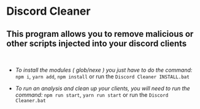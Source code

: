 # Discord Cleaner
## This program allows you to remove malicious or other scripts injected into your discord clients

<br/>


 - *To install the modules ( glob/nexe ) you just have to do the command:* ```npm i```, ```yarn add```, ```npm install``` or run the `Discord Cleaner INSTALL.bat`

- *To run an analysis and clean up your clients, you will need to run the command:* ```npm run start```, ```yarn run start``` or run the `Discord Cleaner.bat` <br/>
